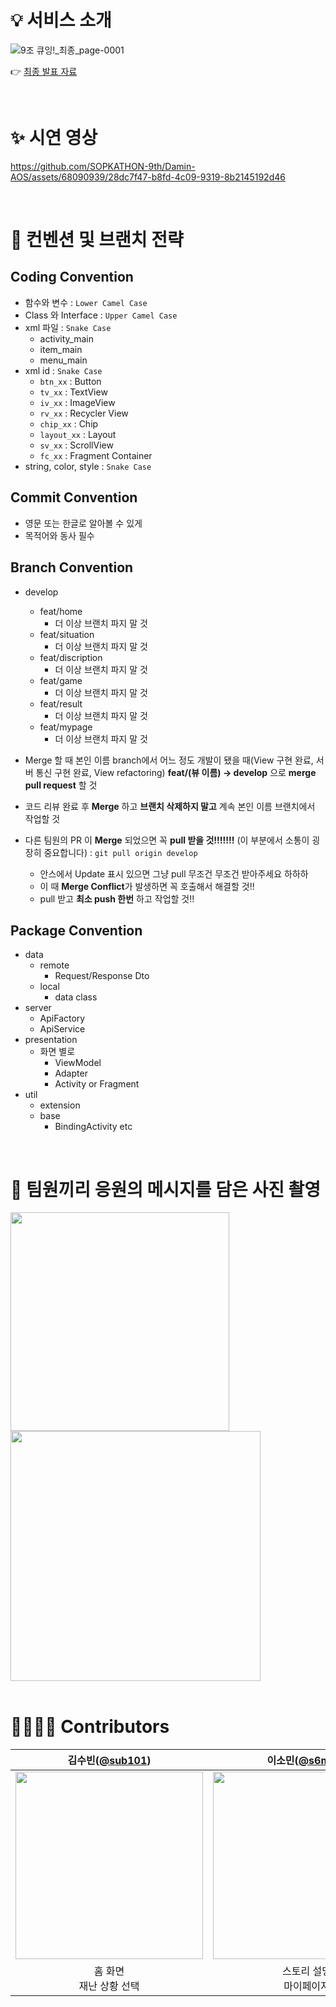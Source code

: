 # 💡 서비스 소개

<!-- <a href=""><img src="https://github.com/SOPKATHON-9th/Damin-AOS/assets/68090939/34c80df6-75e7-49c3-a029-bdc918a2bca1"/></a> -->

![9조  큐잉!_최종_page-0001](https://github.com/SOPKATHON-9th/Damin-AOS/assets/68090939/34c80df6-75e7-49c3-a029-bdc918a2bca1)

👉 [최종 발표 자료](https://drive.google.com/file/d/1kGquC4OKSFQDLg69SqtAA29hU6KzwnMb/view?usp=sharing)

<br>

# ✨ 시연 영상 

https://github.com/SOPKATHON-9th/Damin-AOS/assets/68090939/28dc7f47-b8fd-4c09-9319-8b2145192d46

<br> 

# 📄 컨벤션 및 브랜치 전략

## Coding Convention
- 함수와 변수 : `Lower Camel Case`
- Class 와 Interface : `Upper Camel Case`
- xml 파일 : `Snake Case`
    - activity_main
    - item_main
    - menu_main
- xml id : `Snake Case`
    - `btn_xx` : Button
    - `tv_xx` : TextView
    - `iv_xx` : ImageView
    - `rv_xx` : Recycler View
    - `chip_xx` : Chip
    - `layout_xx` : Layout
    - `sv_xx` : ScrollView
    - `fc_xx` : Fragment Container
- string, color, style : `Snake Case`

## Commit Convention

- 영문 또는 한글로 알아볼 수 있게
- 목적어와 동사 필수

## Branch Convention

- develop
    - feat/home
        - 더 이상 브랜치 파지 말 것
    - feat/situation
        - 더 이상 브랜치 파지 말 것
    - feat/discription
        - 더 이상 브랜치 파지 말 것
    - feat/game
        - 더 이상 브랜치 파지 말 것
    - feat/result
        - 더 이상 브랜치 파지 말 것
    - feat/mypage
        - 더 이상 브랜치 파지 말 것
        
- Merge 할 때 본인 이름 branch에서 어느 정도 개발이 됐을 때(View 구현 완료, 서버 통신 구현 완료, View refactoring) **feat/(뷰 이름) → develop** 으로 **merge pull request** 할 것
- 코드 리뷰 완료 후 **Merge** 하고 **브랜치 삭제하지 말고** 계속 본인 이름 브랜치에서 작업할 것
- 다른 팀원의 PR 이 **Merge** 되었으면 꼭 **pull 받을 것!!!!!!!** (이 부분에서 소통이 굉장히 중요합니다) : `git pull origin develop`
    - 안스에서 Update 표시 있으면 그냥 pull 무조건 무조건 받아주세요 하하하
    - 이 때 **Merge Conflict**가 발생하면 꼭 호출해서 해결할 것!!
    - pull 받고 **최소 push 한번** 하고 작업할 것!!

## Package Convention

- data 
    - remote 
        - Request/Response Dto 
    - local 
        - data class
- server 
    - ApiFactory 
    - ApiService 
- presentation
    - 화면 별로
        - ViewModel
        - Adapter
        - Activity or Fragment
- util
    - extension
    - base
        - BindingActivity etc

<br>

# 📸 팀원끼리 응원의 메시지를 담은 사진 촬영

<div class="member">
    <img width="350" src="https://github.com/SOPKATHON-9th/Damin-AOS/assets/68090939/335b4e48-20b9-4c50-921d-61bea4f21048">
    <img width="400" src="https://github.com/SOPKATHON-9th/Damin-AOS/assets/68090939/90f6d427-f34a-45a3-b6a5-d5d4c1ea8fde">
</div>

<br>

# 👨‍👩‍👧‍👧 Contributors

|김수빈([@sub101](https://github.com/sub101))|이소민([@s6m1n](https://github.com/s6m1n))|이태희([@taeheeL](https://github.com/taeheeL))|이하은([@leeeha](https://github.com/leeeha))|
| :---: | :---: | :---: | :---: |
| <img width="300" src="https://avatars.githubusercontent.com/u/58244158?v=4"/> | <img width="300" src="https://github.com/SOPKATHON-9th/Damin-AOS/assets/68090939/e1424cb5-025f-4f65-b921-4a6b7e2589b3"/> | <img width="270" src="https://github.com/SOPKATHON-9th/Damin-AOS/assets/68090939/e579ce5b-d8fe-4b28-aae1-f6ba6f132bb0"/> | <img width="300" src="https://github.com/SOPKATHON-9th/Damin-AOS/assets/68090939/7e5dc6be-98d7-455b-b749-3326dda74566"/>|
|홈 화면<br>재난 상황 선택|스토리 설명<br>마이페이지|재난 상황 시뮬레이션|시뮬레이션 결과<br>행동 요령|
